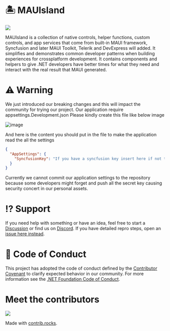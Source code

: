# 🏝️ MAUIsland

![](showcases/projectmockup.png)

MAUIsland is a collection of native controls, helper functions, custom controls, and app services that come from built-in MAUI framework, Syncfusion and later MAUI Toolkit, Telerik and DevExpress will added. It simplifies and demonstrates common developer patterns when building experiences for crossplatform development. It contains components and helpers to give .NET developers have better times for what they need and interact with the real result that MAUI generated.

# ⚠ Warning

We just introduced our breaking changes and this will impact the community for trying our project. Our application require appsettings.Development.json
Please kindly create this file like below image

![image](https://user-images.githubusercontent.com/32596308/221789108-b2795d5e-00d1-4cca-a166-757e818a5983.png)

And here is the content you should put in the file to make the application read the all the settings
```json
{
  "AppSettings": {
    "SyncfusionKey": "If you have a syncfusion key insert here if not the application still start as normal"
  }
}
```
Currently we cannot commit our application settings to the repository because some developers might forget and push all the secret key causing security concert in our personal assets. 


# ⁉ Support

If you need help with something or have an idea, feel free to start a [Discussion](https://github.com/CommunityToolkit/WindowsCommunityToolkit/discussions) or find us on [Discord](https://discord.gg/edgzveQ9KN). If you have detailed repro steps, open an [issue here instead](https://github.com/Strypper/mauisland/issues/new/choose).

# 📄 Code of Conduct

This project has adopted the code of conduct defined by the [Contributor Covenant](http://contributor-covenant.org/)
to clarify expected behavior in our community.
For more information see the [.NET Foundation Code of Conduct](CODE_OF_CONDUCT.md).

# Meet the contributors
<a href="https://github.com/Strypper/MAUIsland/graphs/contributors">
  <img src="https://contrib.rocks/image?repo=Strypper/MAUIsland" />
</a>

Made with [contrib.rocks](https://contrib.rocks).
